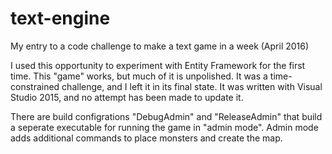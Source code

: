 # text-engine
My entry to a code challenge to make a text game in a week (April 2016)

I used this opportunity to experiment with Entity Framework for the first time.
This "game" works, but much of it is unpolished. It was a time-constrained challenge, and I left it in its final state. It was written with Visual Studio 2015, and no attempt has been made to update it.

There are build configrations "DebugAdmin" and "ReleaseAdmin" that build a seperate executable for running the game in "admin mode".
Admin mode adds additional commands to place monsters and create the map.
